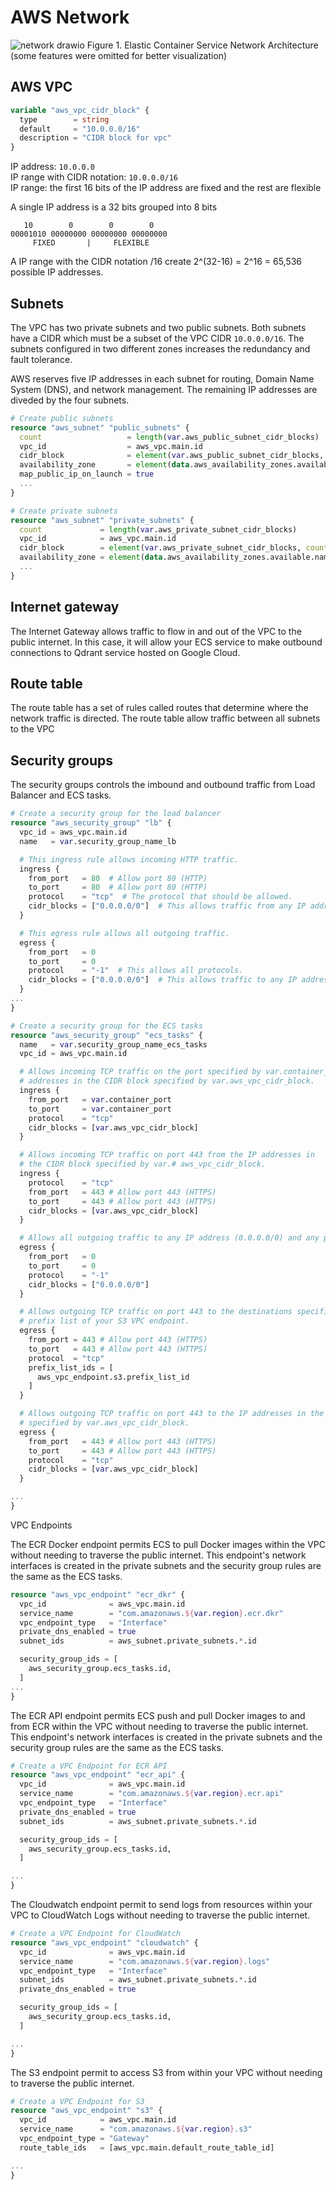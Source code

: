 # AWS Network

![network drawio](https://github.com/mathewsrc/GenerativeAI-Questions-and-Answers-app-with-Bedrock-Langchain-and-FastAPI/assets/94936606/c083e363-e8fb-44ea-83b3-2b2696e0a078)
Figure 1. Elastic Container Service Network Architecture (some features were omitted for better visualization)

## AWS VPC

```terraform
variable "aws_vpc_cidr_block" {
  type        = string
  default     = "10.0.0.0/16"
  description = "CIDR block for vpc"
}
```

IP address: `10.0.0.0` <br/>
IP range with CIDR notation: `10.0.0.0/16` <br/>
IP range:  the first 16 bits of the IP address are fixed and the rest are flexible

A single IP address is a 32 bits grouped into 8 bits

```
   10        0        0        0
00001010 00000000 00000000 00000000
     FIXED       |     FLEXIBLE
```

A IP range with the CIDR notation /16 create 2^(32-16) = 2^16 = 65,536 possible IP addresses.


## Subnets

The VPC has two private subnets and two public subnets. Both subnets have a CIDR which must be 
a subset of the VPC CIDR `10.0.0.0/16`. The subnets configured in two different zones
increases the redundancy and fault tolerance.

AWS reserves five IP addresses in each subnet for routing, Domain Name System (DNS), and network management. 
The remaining IP addresses are diveded by the four subnets.

```terraform
# Create public subnets
resource "aws_subnet" "public_subnets" {
  count                   = length(var.aws_public_subnet_cidr_blocks)
  vpc_id                  = aws_vpc.main.id
  cidr_block              = element(var.aws_public_subnet_cidr_blocks, count.index)
  availability_zone       = element(data.aws_availability_zones.available.names, count.index)
  map_public_ip_on_launch = true
  ...
}
```

```terraform
# Create private subnets
resource "aws_subnet" "private_subnets" {
  count             = length(var.aws_private_subnet_cidr_blocks)
  vpc_id            = aws_vpc.main.id
  cidr_block        = element(var.aws_private_subnet_cidr_blocks, count.index)
  availability_zone = element(data.aws_availability_zones.available.names, count.index)
  ...
}
```

## Internet gateway

The Internet Gateway allows traffic to flow in and out of the VPC to the public internet. 
In this case, it will allow your ECS service to make outbound connections to Qdrant service 
hosted on Google Cloud.

## Route table 

The route table has a set of rules called routes that determine where the network traffic 
is directed. The route table allow traffic between all subnets to the VPC

## Security groups

The security groups controls the imbound and outbound traffic from Load Balancer and
ECS tasks. 

```terraform
# Create a security group for the load balancer
resource "aws_security_group" "lb" {
  vpc_id = aws_vpc.main.id  
  name   = var.security_group_name_lb  

  # This ingress rule allows incoming HTTP traffic.
  ingress {
    from_port   = 80  # Allow port 80 (HTTP)
    to_port     = 80  # Allow port 80 (HTTP)
    protocol    = "tcp"  # The protocol that should be allowed.
    cidr_blocks = ["0.0.0.0/0"]  # This allows traffic from any IP address.
  }

  # This egress rule allows all outgoing traffic.
  egress {
    from_port   = 0  
    to_port     = 0  
    protocol    = "-1"  # This allows all protocols.
    cidr_blocks = ["0.0.0.0/0"]  # This allows traffic to any IP address.
  }
...
}
```

```terraform
# Create a security group for the ECS tasks
resource "aws_security_group" "ecs_tasks" {
  name   = var.security_group_name_ecs_tasks
  vpc_id = aws_vpc.main.id

  # Allows incoming TCP traffic on the port specified by var.container_port from the IP 
  # addresses in the CIDR block specified by var.aws_vpc_cidr_block.
  ingress {
    from_port   = var.container_port
    to_port     = var.container_port
    protocol    = "tcp"
    cidr_blocks = [var.aws_vpc_cidr_block]
  }

  # Allows incoming TCP traffic on port 443 from the IP addresses in 
  # the CIDR block specified by var.# aws_vpc_cidr_block.
  ingress {
    protocol    = "tcp"
    from_port   = 443 # Allow port 443 (HTTPS)
    to_port     = 443 # Allow port 443 (HTTPS)
    cidr_blocks = [var.aws_vpc_cidr_block]
  }

  # Allows all outgoing traffic to any IP address (0.0.0.0/0) and any protocol
  egress {
    from_port   = 0
    to_port     = 0
    protocol    = "-1"
    cidr_blocks = ["0.0.0.0/0"]
  }

  # Allows outgoing TCP traffic on port 443 to the destinations specified by the
  # prefix list of your S3 VPC endpoint.
  egress {
    from_port = 443 # Allow port 443 (HTTPS)
    to_port   = 443 # Allow port 443 (HTTPS)
    protocol  = "tcp"
    prefix_list_ids = [
      aws_vpc_endpoint.s3.prefix_list_id
    ]
  }

  # Allows outgoing TCP traffic on port 443 to the IP addresses in the CIDR block
  # specified by var.aws_vpc_cidr_block.
  egress {
    from_port   = 443 # Allow port 443 (HTTPS)
    to_port     = 443 # Allow port 443 (HTTPS)
    protocol    = "tcp"
    cidr_blocks = [var.aws_vpc_cidr_block]
  }

...
}
```

VPC Endpoints

The ECR Docker endpoint permits ECS to pull Docker images within the VPC without needing to traverse
the public internet. This endpoint's network interfaces is created in the private subnets and 
the security group rules are the same as the ECS tasks.

```terraform
resource "aws_vpc_endpoint" "ecr_dkr" {
  vpc_id              = aws_vpc.main.id
  service_name        = "com.amazonaws.${var.region}.ecr.dkr"
  vpc_endpoint_type   = "Interface"
  private_dns_enabled = true
  subnet_ids          = aws_subnet.private_subnets.*.id

  security_group_ids = [
    aws_security_group.ecs_tasks.id,
  ]
...
}
```

The ECR API endpoint permits ECS push and pull Docker images to and from ECR within 
the VPC without needing to traverse the public internet. This endpoint's network 
interfaces is created in the private subnets and the security group rules are the same 
as the ECS tasks.

```terraform
# Create a VPC Endpoint for ECR API
resource "aws_vpc_endpoint" "ecr_api" {
  vpc_id              = aws_vpc.main.id
  service_name        = "com.amazonaws.${var.region}.ecr.api"
  vpc_endpoint_type   = "Interface"
  private_dns_enabled = true
  subnet_ids          = aws_subnet.private_subnets.*.id

  security_group_ids = [
    aws_security_group.ecs_tasks.id,
  ]

...
}
```

The Cloudwatch endpoint permit to send logs from resources within your VPC to CloudWatch 
Logs without needing to traverse the public internet.

```terraform
# Create a VPC Endpoint for CloudWatch
resource "aws_vpc_endpoint" "cloudwatch" {
  vpc_id              = aws_vpc.main.id
  service_name        = "com.amazonaws.${var.region}.logs"
  vpc_endpoint_type   = "Interface"
  subnet_ids          = aws_subnet.private_subnets.*.id
  private_dns_enabled = true

  security_group_ids = [
    aws_security_group.ecs_tasks.id,
  ]

...
}
```

The S3 endpoint permit to access S3 from within your VPC without needing to traverse the public internet.

```terraform
# Create a VPC Endpoint for S3
resource "aws_vpc_endpoint" "s3" {
  vpc_id            = aws_vpc.main.id
  service_name      = "com.amazonaws.${var.region}.s3"
  vpc_endpoint_type = "Gateway"
  route_table_ids   = [aws_vpc.main.default_route_table_id]

...
}
```
